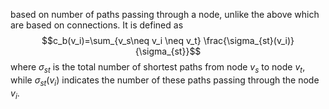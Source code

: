 based on number of paths passing through a node, unlike the above which are based on connections. It is defined as $$c_b(v_i)=\sum_{v_s\neq v_i \neq v_t} \frac{\sigma_{st}(v_i)}{\sigma_{st}}$$ where $\sigma_{st}$ is the total number of shortest paths from node $v_s$ to node $v_t$, while $\sigma_{st}(v_i)$ indicates the number of these paths passing through the node $v_i$.